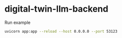 # digital-twin-llm-backend
Run example

```bash
uvicorn app:app --reload --host 0.0.0.0 --port 53123
```